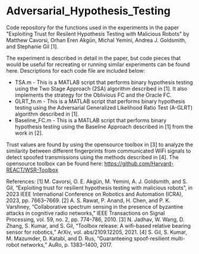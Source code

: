 # Adversarial_Hypothesis_Testing
Code repository for the functions used in the experiments in the paper "Exploiting Trust for Resilent Hypothesis Testing with Malicious Robots" by Matthew Cavorsi, Orhan Eren Akgün, Michal Yemini, Andrea J. Goldsmith, and Stephanie Gil [1].

The experiment is described in detail in the paper, but code pieces that would be useful for recreating or running similar experiments can be found here. Descriptions for each code file are included below:
* TSA.m - This is a MATLAB script that performs binary hypothesis testing using the Two Stage Approach (2SA) algorithm described in [1]. It also implements the strategy for the Oblivious FC and the Oracle FC.
* GLRT_fn.m - This is a MATLAB script that performs binary hypothesis testing using the Adversarial Generalized Likelihood Ratio Test (A-GLRT) algorithm described in [1].
* Baseline_FC.m - This is a MATLAB script that performs binary hypothesis testing using the Baseline Approach described in [1] from the work in [2].

Trust values are found by using the opensource toolbox in [3] to analyze the similarity between different fingerprints from communicated WiFi signals to detect spoofed transmissions using the methods described in [4]. The opensource toolbox can be found here: https://github.com/Harvard-REACT/WSR-Toolbox

References:
[1] M. Cavorsi, O. E. Akgün, M. Yemini, A. J. Goldsmith, and S. Gil, “Exploiting trust for resilient hypothesis testing with malicious robots”, in 2023 IEEE International Conference on Robotics and Automation (ICRA), 2023, pp. 7663–7669.
[2] A. S. Rawat, P. Anand, H. Chen, and P. K. Varshney, “Collaborative spectrum sensing in the presence of byzantine attacks in cognitive radio networks,” IEEE Transactions on Signal Processing, vol. 59, no. 2, pp. 774–786, 2010.
[3] N. Jadhav, W. Wang, D. Zhang, S. Kumar, and S. Gil, “Toolbox release: A wifi-based relative bearing sensor for robotics,” ArXiv, vol. abs/2109.12205, 2021.
[4] S. Gil, S. Kumar, M. Mazumder, D. Katabi, and D. Rus, “Guaranteeing spoof-resilient multi-robot networks,” AuRo, p. 1383–1400, 2017.
